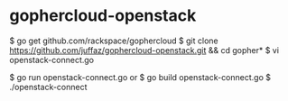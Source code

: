# gophercloud-openstack

$ go get github.com/rackspace/gophercloud
$ git clone https://github.com/juffaz/gophercloud-openstack.git && cd gopher* 
$ vi openstack-connect.go 


$ go run openstack-connect.go 
or 
$ go build openstack-connect.go 
$ ./openstack-connect

